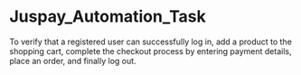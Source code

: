 # Juspay_Automation_Task
To verify that a registered user can successfully log in, add a product to the shopping cart, complete the checkout process by entering payment details, place an order, and finally log out.
